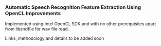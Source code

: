 ### Automatic Speech Recognition Feature Extraction Using OpenCL Improvements

Implemented using Intel OpenCL SDK and with no other prerequisites apart from libsndfile for wav file read.

Links, methodology and details to be added soon